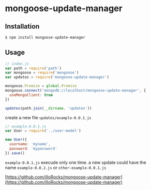 # mongoose-update-manager


## Installation

```sh
$ npm install mongoose-update-manager
```

## Usage

```js
// index.js
var path = require('path')
var mongoose = require('mongoose')
var updates = require('mongoose-update-manager')

mongoose.Promise = global.Promise
mongoose.connect('mongodb://localhost/mongoose-update-manager', {
  useMongoClient: true
})

updates(path.join(__dirname, 'updates'))
```

create a new file `updates/example-0.0.1.js`

```js
// example-0.0.1.js
var User = require('../user-model')

new User({
  username: 'myname',
  password: 'mypassword'
}).save()
```
`example-0.0.1.js` execude only one time.
a new update could have the name `example-0.0.2.js` or `other-example-0.0.1.js`



[https://github.com/illoRocks/mongoose-update-manager](https://github.com/illoRocks/mongoose-update-manager)